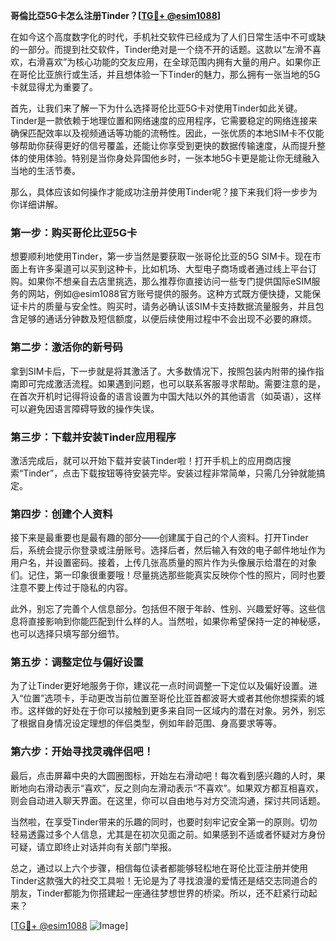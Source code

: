 **哥倫比亞5G卡怎么注册Tinder？[[TG💪+ @esim1088](https://t.me/s/esim1088)]**

在如今这个高度数字化的时代，手机社交软件已经成为了人们日常生活中不可或缺的一部分。而提到社交软件，Tinder绝对是一个绕不开的话题。这款以“左滑不喜欢，右滑喜欢”为核心功能的交友应用，在全球范围内拥有大量的用户。如果你正在哥伦比亚旅行或生活，并且想体验一下Tinder的魅力，那么拥有一张当地的5G卡就显得尤为重要了。

首先，让我们来了解一下为什么选择哥伦比亚5G卡对使用Tinder如此关键。Tinder是一款依赖于地理位置和网络速度的应用程序，它需要稳定的网络连接来确保匹配效率以及视频通话等功能的流畅性。因此，一张优质的本地SIM卡不仅能够帮助你获得更好的信号覆盖，还能让你享受到更快的数据传输速度，从而提升整体的使用体验。特别是当你身处异国他乡时，一张本地5G卡更是能让你无缝融入当地的生活节奏。

那么，具体应该如何操作才能成功注册并使用Tinder呢？接下来我们将一步步为你详细讲解。

### 第一步：购买哥伦比亚5G卡

想要顺利地使用Tinder，第一步当然是要获取一张哥伦比亚的5G SIM卡。现在市面上有许多渠道可以买到这种卡，比如机场、大型电子商场或者通过线上平台订购。如果你不想亲自去店里挑选，那么推荐你直接访问一些专门提供国际eSIM服务的网站，例如@esim1088官方账号提供的服务。这种方式既方便快捷，又能保证卡片的质量与安全性。购买时，请务必确认该SIM卡支持数据流量服务，并且包含足够的通话分钟数及短信额度，以便后续使用过程中不会出现不必要的麻烦。

### 第二步：激活你的新号码

拿到SIM卡后，下一步就是将其激活了。大多数情况下，按照包装内附带的操作指南即可完成激活流程。如果遇到问题，也可以联系客服寻求帮助。需要注意的是，在首次开机时记得将设备的语言设置为中国大陆以外的其他语言（如英语），这样可以避免因语言障碍导致的操作失误。

### 第三步：下载并安装Tinder应用程序

激活完成后，就可以开始下载并安装Tinder啦！打开手机上的应用商店搜索“Tinder”，点击下载按钮等待安装完毕。安装过程非常简单，只需几分钟就能搞定。

### 第四步：创建个人资料

接下来是最重要也是最有趣的部分——创建属于自己的个人资料。打开Tinder后，系统会提示你登录或注册账号。选择后者，然后输入有效的电子邮件地址作为用户名，并设置密码。接着，上传几张高质量的照片作为头像展示给潜在的对象们。记住，第一印象很重要哦！尽量挑选那些能真实反映你个性的照片，同时也要注意不要上传过于隐私的内容。

此外，别忘了完善个人信息部分。包括但不限于年龄、性别、兴趣爱好等。这些信息将直接影响到你能匹配到什么样的人。当然啦，如果你希望保持一定的神秘感，也可以选择只填写部分细节。

### 第五步：调整定位与偏好设置

为了让Tinder更好地服务于你，建议花一点时间调整一下定位以及偏好设置。进入“位置”选项卡，手动更改当前位置至哥伦比亚首都波哥大或者其他你想探索的城市。这样做的好处在于你可以接触到更多来自同一区域内的潜在对象。另外，别忘了根据自身情况设定理想的伴侣类型，例如年龄范围、身高要求等等。

### 第六步：开始寻找灵魂伴侣吧！

最后，点击屏幕中央的大圆圈图标，开始左右滑动吧！每次看到感兴趣的人时，果断地向右滑动表示“喜欢”，反之则向左滑动表示“不喜欢”。如果双方都互相喜欢，则会自动进入聊天界面。在这里，你可以自由地与对方交流沟通，探讨共同话题。

当然啦，在享受Tinder带来的乐趣的同时，也要时刻牢记安全第一的原则。切勿轻易透露过多个人信息，尤其是在初次见面之前。如果感到不适或者怀疑对方身份可疑，请立即终止对话并向有关部门举报。

总之，通过以上六个步骤，相信每位读者都能够轻松地在哥伦比亚注册并使用Tinder这款强大的社交工具啦！无论是为了寻找浪漫的爱情还是结交志同道合的朋友，Tinder都能为你搭建起一座通往梦想世界的桥梁。所以，还不赶紧行动起来？

[[TG💪+ @esim1088](https://t.me/s/esim1088) ![Image](https://i.postimg.cc/4NQfJmqS/Snipaste-2025-05-13-00-14-12.png)]